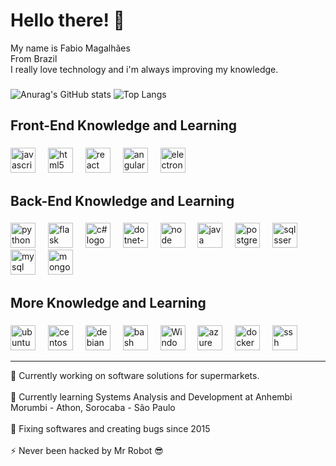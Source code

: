 <h1> Hello there! 👋</h1>
<p>My name is Fabio Magalhães<br>From Brazil <br>I really love technology and i'm always improving my knowledge.</p>

###

![Anurag's GitHub stats](https://github-readme-stats.vercel.app/api?username=fabiomagajr&theme=tokyonight&show_icons=true)
![Top Langs](https://github-readme-stats.vercel.app/api/top-langs/?username=fabiomagajr&layout=compact&theme=tokyonight) 


###
<!--
**fabiomagajr/fabiomagajr** is a ✨ _special_ ✨ repository because its `README.md` (this file) appears on your GitHub profile.
-->


<h2 align="left">Front-End Knowledge and Learning </h2>

###

<div align="left">
  <img src="https://cdn.jsdelivr.net/gh/devicons/devicon/icons/javascript/javascript-original.svg" height="40" alt="javascript logo"  title="Javascript"/>
  <img width="12" />  
  <img src="https://cdn.jsdelivr.net/gh/devicons/devicon/icons/html5/html5-original.svg" height="40" alt="html5 logo"  title="HTML5"/>
  <img width="12" />
  <img src="https://cdn.jsdelivr.net/gh/devicons/devicon/icons/react/react-original.svg" height="40" alt="react logo"  title="React / React Native"/>
  <img width="12" />
  <img src="https://cdn.jsdelivr.net/gh/devicons/devicon/icons/angular/angular-original.svg" height="40" alt="angular logo"  title="Angular"/>
  <img width="12" />  
  <img src="https://cdn.jsdelivr.net/gh/devicons/devicon/icons/electron/electron-original.svg" height="40" alt="electron logo"  title="Electron"/>
  <img width="12" />
</div>
<h2 align="left">Back-End Knowledge and Learning </h2>

###

<div align="left">
  <img src="https://cdn.jsdelivr.net/gh/devicons/devicon/icons/python/python-original.svg" height="40" alt="python"  title="Python"/>  
  <img width="12" />
  <img src="https://cdn.jsdelivr.net/gh/devicons/devicon/icons/flask/flask-original.svg" height="40" alt="flask"  title="Flask"/>  
  <img width="12" />
  <img src="https://cdn.jsdelivr.net/gh/devicons/devicon/icons/csharp/csharp-original.svg" height="40" alt="c# logo"  title="Csharp"/>
  <img width="12" />
  <img src="https://cdn.jsdelivr.net/gh/devicons/devicon/icons/dotnetcore/dotnetcore-original.svg" height="40" alt="dotnet-core logo"  title=".NET Core"/>
  <img width="12" />
  <img src="https://cdn.jsdelivr.net/gh/devicons/devicon/icons/nodejs/nodejs-original-wordmark.svg" height="40" alt="node logo"  title="Node"/>
  <img width="12" />  
  <img src="https://cdn.jsdelivr.net/gh/devicons/devicon/icons/java/java-original.svg" height="40" alt="java logo"  title="Java"/>
  <img width="12" />  
  <img src="https://cdn.jsdelivr.net/gh/devicons/devicon/icons/postgresql/postgresql-original.svg" height="40" alt="postgresql logo"  title="PostgreSQL"/>
  <img width="12" />
  <img src="https://cdn.jsdelivr.net/gh/devicons/devicon/icons/microsoftsqlserver/microsoftsqlserver-original.svg" height="40" alt="sqlsserver logo"  title="SQL Server"/>
  <img width="12" />  
  <img src="https://cdn.jsdelivr.net/gh/devicons/devicon/icons/mysql/mysql-original.svg" height="40" alt="mysql logo"  title="MySql"/>
  <img width="12" />
  <img src="https://cdn.jsdelivr.net/gh/devicons/devicon/icons/mongodb/mongodb-original.svg" height="40" alt="mongodb logo"  title="Mongo DB"/>
  <img width="12" />
</div>

###

<h2 align="left">More Knowledge and Learning </h2>

###

<div align="left">
  <img src="https://cdn.jsdelivr.net/gh/devicons/devicon/icons/ubuntu/ubuntu-original.svg" height="40" alt="ubuntu"  title="Ubuntu / Ubuntu Server"/>
  <img width="12" />
  <img src="https://cdn.jsdelivr.net/gh/devicons/devicon/icons/centos/centos-original.svg" height="40" alt="centos"  title="CentOS"/>
  <img width="12" />
  <img src="https://cdn.jsdelivr.net/gh/devicons/devicon/icons/debian/debian-original.svg" height="40" alt="debian"  title="Debian"/>
  <img width="12" />
  <img src="https://cdn.jsdelivr.net/gh/devicons/devicon/icons/bash/bash-original.svg" height="40" alt="bash"  title="Bash Script"/>
  <img width="12" />
  <img src="https://cdn.jsdelivr.net/gh/devicons/devicon/icons/windows11/windows11-original.svg" height="40" alt="Windows Server"  title="Windows Server"/>
  <img width="12" />
  <img src="https://cdn.jsdelivr.net/gh/devicons/devicon/icons/azure/azure-original.svg" height="40" alt="azure"  title="Azure"/>
  <img width="12" />
  <img src="https://cdn.jsdelivr.net/gh/devicons/devicon/icons/docker/docker-original.svg" height="40" alt="docker"  title="Docker"/>
  <img width="12" />
  <img src="https://cdn.jsdelivr.net/gh/devicons/devicon/icons/ssh/ssh-original-wordmark.svg" height="40" alt="ssh"  title="SSH"/>
  <img width="12" />
  
    
</div>

<hr>


🔭 Currently working on software solutions for supermarkets.<br><br>
🌱 Currently learning Systems Analysis and Development at Anhembi Morumbi - Athon, Sorocaba - São Paulo<br><br>
🚀 Fixing softwares and creating bugs since 2015<br><br>
⚡ Never been hacked by Mr Robot 😎



